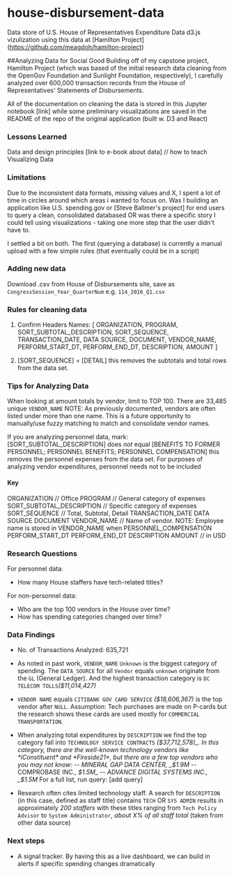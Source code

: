 # house-disbursement-data
Data store of U.S. House of Representatives Expenditure Data
d3.js vizulization using this data at [Hamilton Project] (https://github.com/meagdoh/hamilton-project)

##Analyzing Data for Social Good
Building off of my capstone project, Hamilton Project (which was based of the initial research data cleaning from the OpenGov Foundation and Sunlight Foundation, respectively), I carefully analyzed over 600,000 transaction records from the House of Representatives' Statements of Disbursements.

All of the documentation on cleaning the data is stored in this Jupyter notebook [link] while some preliminary visualizations are saved in the README of the repo of the original application (built w. D3 and React)

### Lessons Learned
Data and design principles [link to e-book about data] // how to teach Visualizing Data

### Limitations
Due to the inconsistent data formats, missing values and X, I spent a lot of time in circles around which areas i wanted to focus on. Was I building an application like U.S. spending.gov or [Steve Ballmer's project] for end users to query a clean, consolidated databased OR was there a specific story I could tell using visualizations - taking one more step that the user didn't have to.

I settled a bit on both. The first (querying a database) is currently a manual upload with a few simple rules (that eventually could be in a script)


### Adding new data
Download .csv from House of Disbursements site, save as `CongressSession_Year_QuarterNum` e.g. `114_2016_Q1.csv`

### Rules for cleaning data
1) Confirm Headers Names: [ ORGANIZATION, PROGRAM, SORT_SUBTOTAL_DESCRIPTION, SORT_SEQUENCE, TRANSACTION_DATE, DATA SOURCE, DOCUMENT, VENDOR_NAME, PERFORM_START_DT, PERFORM_END_DT, DESCRIPTION, AMOUNT
]

2) [SORT_SEQUENCE] = [DETAIL] this removes the subtotals and total rows from the data set.

### Tips for Analyzing Data
When looking at amount totals by vendor, limit to TOP 100. There are 33,485 unique `VENDOR_NAME` NOTE: As previously documented, vendors are often listed under more than one name. This is a future opportunity to manually/use fuzzy matching to match and consolidate vendor names.

If you are analyzing personnel data, mark: [SORT_SUBTOTAL_DESCRIPTION] does *not* equal [BENEFITS TO FORMER PERSONNEL; PERSONNEL BENEFITS; PERSONNEL COMPENSATION] this removes the personnel expenses from the data set. For purposes of analyzing vendor expenditures, personnel needs not to be included


#### Key
ORGANIZATION // Office
PROGRAM // General category of expenses
SORT_SUBTOTAL_DESCRIPTION // Specific category of expenses
SORT_SEQUENCE // Total, Subtotal, Detail
TRANSACTION_DATE
DATA SOURCE
DOCUMENT
VENDOR_NAME // Name of vendor. NOTE: Employee name is stored in VENDOR_NAME when PERSONNEL_COMPENSATION
PERFORM_START_DT
PERFORM_END_DT
DESCRIPTION
AMOUNT // in USD

### Research Questions

For personnel data:
- How many House staffers have tech-related titles?

For non-personnel data:
- Who are the top 100 vendors in the House over time?
- How has spending categories changed over time?

### Data Findings
- No. of Transactions Analyzed: 635,721

- As noted in past work, `VENDOR_NAME` `Unknown` is the biggest category of spending. The `DATA_SOURCE` for all `Vendor` equals `unknown` originate from the `GL` (General Ledger). And the highest transaction category is `DC TELECOM TOLLS`_($11,014,427)_

- `VENDOR NAME` equals `CITIBANK GOV CARD SERVICE` _($18,606,367)_ is the top vendor after `NULL`. Assumption: Tech purchases are made on P-cards but the research shows these cards are used mostly for `COMMERCIAL TRANSPORTATION`.

- When analyzing total expenditures by `DESCRIPTION` we find the top category fall into `TECHNOLOGY SERVICE CONTRACTS` _($37,712,578)_. In this category, there are the well-known technology vendors like *iConstituent* and *Fireside21*, but there are a few top vendors who you may not know:
-- MINERAL GAP DATA CENTER, _$1.9M_
-- COMPROBASE INC., _$1.5M_
-- ADVANCE DIGITAL SYSTEMS INC., _$1.5M_
For a full list, run query: [add query]

- Research often cites limited technology staff. A search for `DESCRIPTION` (in this case, defined as staff title) contains `TECH` OR `SYS ADMIN` results in approximately _200 staffers_ with these titles ranging from `Tech Policy Advisor` to `System Administrator`, _about X% of all staff total_ (taken from other data source)


### Next steps
- A signal tracker. By having this as a live dashboard, we can build in alerts if specific spending changes dramatically

